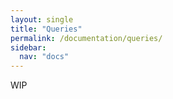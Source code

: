 ```yaml
---
layout: single
title: "Queries"
permalink: /documentation/queries/
sidebar:
  nav: "docs"
---
```

WIP